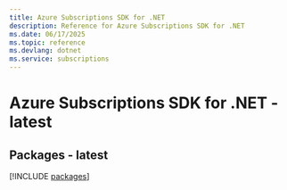 ```yaml
---
title: Azure Subscriptions SDK for .NET
description: Reference for Azure Subscriptions SDK for .NET
ms.date: 06/17/2025
ms.topic: reference
ms.devlang: dotnet
ms.service: subscriptions
---
```

# Azure Subscriptions SDK for .NET - latest
## Packages - latest
[!INCLUDE [packages](subscriptions-index.md)]